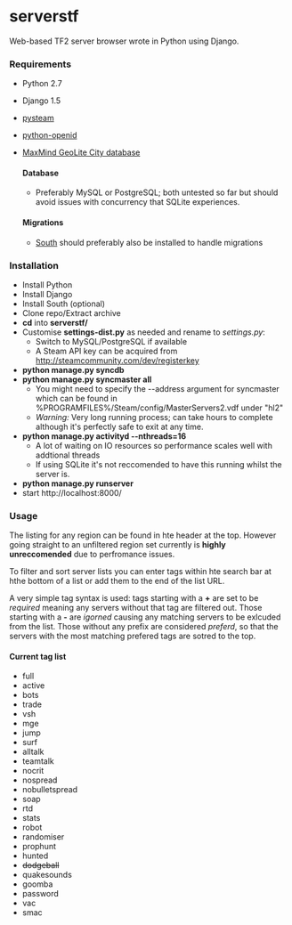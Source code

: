 serverstf
=========

Web-based TF2 server browser wrote in Python using Django.

### Requirements

* Python 2.7
* Django 1.5
* [pysteam](http://github.com/Holiverh/pysteam)
* [python-openid](https://github.com/openid/python-openid)
* [MaxMind GeoLite City database](http://dev.maxmind.com/geoip/legacy/geolite)

    #### Database
    * Preferably MySQL or PostgreSQL; both untested so far but should avoid issues with concurrency that SQLite experiences.
    
    #### Migrations
    * [South](http://south.aeracode.org/) should preferably also be installed to handle migrations

### Installation
* Install Python
* Install Django
* Install South (optional)
* Clone repo/Extract archive
* **cd** into **serverstf/**
* Customise **settings-dist.py** as needed and rename to *settings.py*:
    * Switch to MySQL/PostgreSQL if available
    * A Steam API key can be acquired from
http://steamcommunity.com/dev/registerkey
* **python manage.py syncdb**
* **python manage.py syncmaster all**
    * You might need to specify the --address argument for syncmaster which can be found in %PROGRAMFILES%/Steam/config/MasterServers2.vdf under "hl2"
    * *Warning:* Very long running process; can take hours to complete although it's perfectly safe to exit at any time.
* **python manage.py activityd --nthreads=16**
    * A lot of waiting on IO resources so performance scales well with addtional threads
    * If using SQLite it's not reccomended to have this running whilst the server is.
* **python manage.py runserver**
* start http://localhost:8000/

### Usage
The listing for any region can be found in hte header at the top. However going straight to an unfiltered region set currently is **highly unreccomended** due to perfromance issues.

To filter and sort server lists you can enter tags within hte search bar at hthe bottom of a list or add them to the end of the list URL.

A very simple tag syntax is used: tags starting with a **+** are set to be *required* meaning any servers without that tag are filtered out. Those starting with a **-** are *igorned* causing any matching servers to be exlcuded from the list. Those without any prefix are considered *preferd*, so that the servers with the most matching prefered tags are sotred to the top.

#### Current tag list
* full
* active
* bots
* trade
* vsh
* mge
* jump
* surf
* alltalk
* teamtalk
* nocrit
* nospread
* nobulletspread
* soap
* rtd
* stats
* robot
* randomiser
* prophunt
* hunted
* ~~dodgeball~~
* quakesounds
* goomba
* password
* vac
* smac
